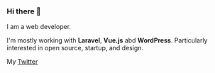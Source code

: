 ### Hi there 👋

I am a web developer.

I'm mostly working with **Laravel**, **Vue.js** abd **WordPress**. Particularly interested in open source, startup, and design.

My [Twitter](https://twitter.com/thisisthien)



<!--
**tatthien/tatthien** is a ✨ _special_ ✨ repository because its `README.md` (this file) appears on your GitHub profile.

Here are some ideas to get you started:

- 🔭 I’m currently working on ...
- 🌱 I’m currently learning ...
- 👯 I’m looking to collaborate on ...
- 🤔 I’m looking for help with ...
- 💬 Ask me about ...
- 📫 How to reach me: ...
- 😄 Pronouns: ...
- ⚡ Fun fact: ...
-->
